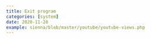 ```yaml
---
title: Exit program
categories: [system]
date: 2020-11-28
example: sienna/blob/master/youtube/youtube-views.php
---
```

